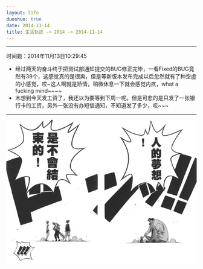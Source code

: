 ```yaml
---
layout: life
duoshuo: true
date: 2014-11-14
title: 生活轨迹 -> 2014 -> 2014-11-14
---
```


******

时间戳：2014年11月13日10:29:45

 + 经过两天的奋斗终于把测试部通知提交的BUG修正完毕，一看Fixed的BUG竟然有39个，这感觉真的是很爽，但是等新版本发布完成以后忽然就有了种空虚的小感觉，哎~这人啊就是矫情，稍微休息一下就会感觉内疚，what a fucking mind~~~~
 + 木想到今天发工资了，我还以为要等到下周一呢。但是可悲的是只发了一张银行卡的工资，另外一张没有办短信通知，不知道发了多少，哎~~~
 

******
![人的梦想是不会终结的](/life/2014/2014Res/2014-11-14.jpg)